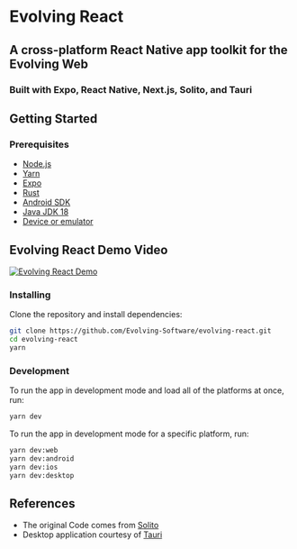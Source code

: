 # Evolving React
## A cross-platform React Native app toolkit for the Evolving Web
### Built with Expo, React Native, Next.js, Solito, and Tauri

## Getting Started

### Prerequisites

- [Node.js](https://nodejs.org/en/)
- [Yarn](https://yarnpkg.com/en/)
- [Expo](https://expo.io/)
- [Rust](https://www.rust-lang.org/tools/install)
- [Android SDK](https://developer.android.com/studio#downloads)
- [Java JDK 18](https://www.oracle.com/java/technologies/javase-downloads.html)
- [Device or emulator](https://developer.android.com/studio/run/managing-avds)

## Evolving React Demo Video

[![Evolving React Demo](https://img.youtube.com/vi/k44gmJcjeeU/0.jpg)](https://www.youtube.com/watch?v=k44gmJcjeeU)
### Installing

Clone the repository and install dependencies:

```bash
git clone https://github.com/Evolving-Software/evolving-react.git
cd evolving-react
yarn
```

### Development

To run the app in development mode and load all of the platforms at once, run:
```bash
yarn dev
```

To run the app in development mode for a specific platform, run:
```bash
yarn dev:web
yarn dev:android
yarn dev:ios
yarn dev:desktop
```

<!-- Ref Sources -->
## References
- The original Code comes from [Solito](https://solito.dev/)
- Desktop application courtesy of [Tauri](https://tauri.studio/en/)
